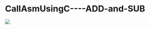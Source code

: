 # CallAsmUsingC----ADD-and-SUB
<img src="https://media.discordapp.net/attachments/1154532470394470570/1163843884649038024/image.png?ex=65410d15&is=652e9815&hm=89cb3631d6a9ddaa6762c8b2d1a04705b8a89f8542611c9196597fe67cceb20d&=&width=881&height=608"></img>

